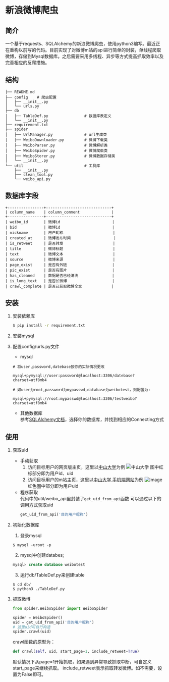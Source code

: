# 新浪微博爬虫
## 简介
一个基于requests、SQLAlchemy的新浪微博爬虫，使用python3编写。最近正在重构以前写的代码。目前实现了对微博m站的api进行简单的封装，单线程爬取微博，存储到Mysql数据库。之后需要采用多线程、异步等方式提高抓取效率以及完善相应的反爬措施。

## 结构
```
├── README.md
├── config    # 爬虫配置
│   ├── __init__.py
│   └── urls.py
├── db
│   ├── TableDef.py                # 数据库表定义
│   └── __init__.py
├── requirement.txt
├── spider
│   ├── UrlManager.py              # url生成类
│   ├── WeiboDownloader.py         # 微博下载类
│   ├── WeiboParser.py             # 微博解析类
│   ├── WeiboSpider.py             # 微博爬虫类
│   ├── WeiboStorer.py             # 微博数据存储类
│   └── __init__.py
└── util                           # 工具库
    ├── __init__.py
    ├── clean_tool.py
    └── weibo_api.py
```

## 数据库字段
```
+----------------+-----------------------------+
| column_name    | column_comment              |
+----------------+-----------------------------+
| weibo_id       | 微博id                       |
| bid            | 微博id                       |
| nickname       | 用户昵称                      |
| created_at     | 微博发布时间                   |
| is_retweet     | 是否转发                      |
| title          | 微博标题                      |
| text           | 微博文本                      |
| source         | 微博来源                      |
| page_exist     | 是否有外链                    |
| pic_exist      | 是否有图片                    |
| has_cleaned    | 数据是否已经清洗               |
| is_long_text   | 是否长微博                    |
| crawl_complete | 是否已获取微博全文             |
```

## 安装

1. 安装依赖库
    ```bash
    $ pip install -r requirement.txt
    ```
2. 安装mysql

3. 配置config/urls.py文件
    * mysql
    ```
    # 将user,password,datebase按你的实际情况更改

    mysql+pymysql://user:password@localhost:3306/datebase?charset=utf8mb4

    # 如user为root,password为mypasswd,database为weibotest，则配置为:

    mysql+pymysql://root:mypasswd@localhost:3306/testweibo?charset=utf8mb4
    ```
    * 其他数据库  
    参考[SQLAlchemy文档](http://docs.sqlalchemy.org/en/latest/dialects/index.html)，选择你的数据库，并找到相应的Connecting方式

## 使用
1. 获取uid
    * 手动获取
        1. 访问目标用户的网页版主页，这里以[中山大学](https://weibo.com/u/1892723783?refer_flag=0000015010_&from=feed&loc=nickname&is_all=1)为例
        ![中山大学](https://wx1.sinaimg.cn/large/728592fegy1fowha1a247j20yx07ago9.jpg)
        图中红标部分即为用户id、uid
        2. 访问目标用户的m站主页，这里以[中山大学 手机端网站](https://m.weibo.cn/u/1892723783?uid=1892723783&luicode=10000011&lfid=100103type%3D17%26q%3D%E4%B8%AD%E5%B1%B1%E5%A4%A7%E5%AD%A6&featurecode=20000320)为例
        ![image](https://ws2.sinaimg.cn/large/728592fegy1fowhisq5p2j210f07t76b.jpg)
        红色圈中部分即为用户uid
    * 程序获取  
        代码中的util/weibo_api里封装了`get_uid_from_api`函数
        可以通过以下的调用方式获取uid
        ```python
        get_uid_from_api('目的用户昵称')
        ```
2. 初始化数据库
    1. 登录mysql
    ```
    $ mysql -uroot -p
    ```
    2. mysql中创建databes;
    ```sql
    mysql> create database weibotest
    ```
    3. 运行db/TableDef.py来创建table
    ```
    $ cd db/
    $ python3 ./TableDef.py
    ```

3. 抓取微博
    ```python
    from spider.WeiboSpider import WeiboSpider

    spider = WeiboSpider()
    uid = get_uid_from_api('目的用户昵称')
    # 这里uid可自行构造
    spider.crawl(uid)
    ```
    crawl函数的原型为：
    ```python
    def crawl(self, uid, start_page=1, include_retweet=True)
    ```
    默认情况下从page=1开始抓取，如果遇到异常导致抓取中断，可自定义start_page来继续抓取。
    include_retweet表示抓取转发微博。如不需要，设置为False即可。
